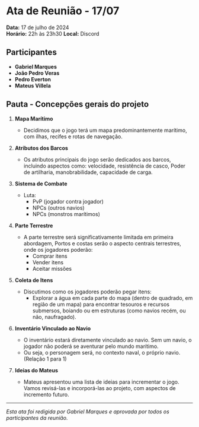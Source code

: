 # Ata de Reunião - 17/07

**Data:** 17 de julho de 2024  
**Horário:** 22h às 23h30
**Local:** Discord

## Participantes
- **Gabriel Marques** 
- **João Pedro Veras**
- **Pedro Everton**
- **Mateus Villela**

## Pauta - Concepções gerais do projeto
1. **Mapa Marítimo**
   - Decidimos que o jogo terá um mapa predominantemente marítimo, com ilhas, recifes e rotas de navegação.

2. **Atributos dos Barcos**
   - Os atributos principais do jogo serão dedicados aos barcos, incluindo aspectos como: velocidade, resistência de casco, Poder de artilharia,
manobrabilidade, capacidade de carga.

3. **Sistema de Combate**
   - Luta:
     - PvP (jogador contra jogador)
     - NPCs (outros navios)
     - NPCs (monstros marítimos)

4. **Parte Terrestre**
   - A parte terrestre será significativamente limitada em primeira abordagem, Portos e costas serão o aspecto centrais terrestres, onde os jogadores poderão:
     - Comprar itens
     - Vender itens
     - Aceitar missões

5. **Coleta de Itens**
   - Discutimos como os jogadores poderão pegar itens:
     - Explorar a água em cada parte do mapa (dentro de quadrado, em região de um mapa) para encontrar tesouros e recursos submersos, boiando 
ou em estruturas (como navios recém, ou não, naufragado).

6. **Inventário Vinculado ao Navio**
   - O inventário estará diretamente vinculado ao navio. Sem um navio, o jogador não poderá se aventurar pelo mundo marítimo.
   - Ou seja, o personagem será, no contexto naval, o próprio navio. (Relação 1 para 1)

7. **Ideias do Mateus**
   - Mateus apresentou uma lista de ideias para incrementar o jogo. Vamos revisá-las e incorporá-las ao projeto, com aspectos de incremento futuro.

---

*Esta ata foi redigida por Gabriel Marques e aprovada por todos os participantes da reunião.*